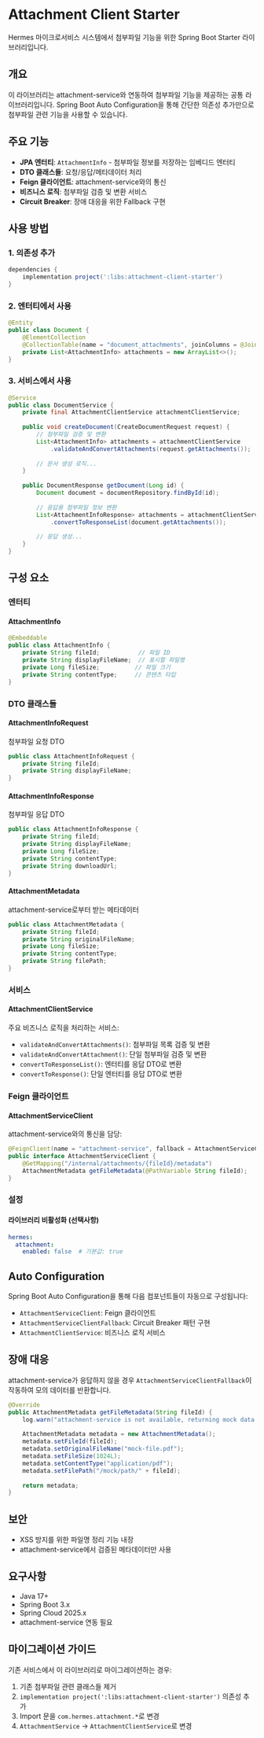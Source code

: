 # Attachment Client Starter

Hermes 마이크로서비스 시스템에서 첨부파일 기능을 위한 Spring Boot Starter 라이브러리입니다.

## 개요

이 라이브러리는 attachment-service와 연동하여 첨부파일 기능을 제공하는 공통 라이브러리입니다. Spring Boot Auto Configuration을 통해 간단한 의존성 추가만으로 첨부파일 관련 기능을 사용할 수 있습니다.

## 주요 기능

- **JPA 엔터티**: `AttachmentInfo` - 첨부파일 정보를 저장하는 임베디드 엔터티
- **DTO 클래스들**: 요청/응답/메타데이터 처리
- **Feign 클라이언트**: attachment-service와의 통신
- **비즈니스 로직**: 첨부파일 검증 및 변환 서비스
- **Circuit Breaker**: 장애 대응을 위한 Fallback 구현

## 사용 방법

### 1. 의존성 추가

```gradle
dependencies {
    implementation project(':libs:attachment-client-starter')
}
```

### 2. 엔터티에서 사용

```java
@Entity
public class Document {
    @ElementCollection
    @CollectionTable(name = "document_attachments", joinColumns = @JoinColumn(name = "document_id"))
    private List<AttachmentInfo> attachments = new ArrayList<>();
}
```

### 3. 서비스에서 사용

```java
@Service
public class DocumentService {
    private final AttachmentClientService attachmentClientService;
    
    public void createDocument(CreateDocumentRequest request) {
        // 첨부파일 검증 및 변환
        List<AttachmentInfo> attachments = attachmentClientService
            .validateAndConvertAttachments(request.getAttachments());
        
        // 문서 생성 로직...
    }
    
    public DocumentResponse getDocument(Long id) {
        Document document = documentRepository.findById(id);
        
        // 응답용 첨부파일 정보 변환
        List<AttachmentInfoResponse> attachments = attachmentClientService
            .convertToResponseList(document.getAttachments());
            
        // 응답 생성...
    }
}
```

## 구성 요소

### 엔터티

#### AttachmentInfo
```java
@Embeddable
public class AttachmentInfo {
    private String fileId;           // 파일 ID
    private String displayFileName;  // 표시할 파일명
    private Long fileSize;          // 파일 크기
    private String contentType;     // 콘텐츠 타입
}
```

### DTO 클래스들

#### AttachmentInfoRequest
첨부파일 요청 DTO
```java
public class AttachmentInfoRequest {
    private String fileId;
    private String displayFileName;
}
```

#### AttachmentInfoResponse
첨부파일 응답 DTO
```java
public class AttachmentInfoResponse {
    private String fileId;
    private String displayFileName;
    private Long fileSize;
    private String contentType;
    private String downloadUrl;
}
```

#### AttachmentMetadata
attachment-service로부터 받는 메타데이터
```java
public class AttachmentMetadata {
    private String fileId;
    private String originalFileName;
    private Long fileSize;
    private String contentType;
    private String filePath;
}
```

### 서비스

#### AttachmentClientService
주요 비즈니스 로직을 처리하는 서비스:

- `validateAndConvertAttachments()`: 첨부파일 목록 검증 및 변환
- `validateAndConvertAttachment()`: 단일 첨부파일 검증 및 변환
- `convertToResponseList()`: 엔터티를 응답 DTO로 변환
- `convertToResponse()`: 단일 엔터티를 응답 DTO로 변환

### Feign 클라이언트

#### AttachmentServiceClient
attachment-service와의 통신을 담당:

```java
@FeignClient(name = "attachment-service", fallback = AttachmentServiceClientFallback.class)
public interface AttachmentServiceClient {
    @GetMapping("/internal/attachments/{fileId}/metadata")
    AttachmentMetadata getFileMetadata(@PathVariable String fileId);
}
```

### 설정

#### 라이브러리 비활성화 (선택사항)
```yaml
hermes:
  attachment:
    enabled: false  # 기본값: true
```

## Auto Configuration

Spring Boot Auto Configuration을 통해 다음 컴포넌트들이 자동으로 구성됩니다:

- `AttachmentServiceClient`: Feign 클라이언트
- `AttachmentServiceClientFallback`: Circuit Breaker 패턴 구현
- `AttachmentClientService`: 비즈니스 로직 서비스

## 장애 대응

attachment-service가 응답하지 않을 경우 `AttachmentServiceClientFallback`이 작동하여 모의 데이터를 반환합니다.

```java
@Override
public AttachmentMetadata getFileMetadata(String fileId) {
    log.warn("attachment-service is not available, returning mock data for fileId: {}", fileId);
    
    AttachmentMetadata metadata = new AttachmentMetadata();
    metadata.setFileId(fileId);
    metadata.setOriginalFileName("mock-file.pdf");
    metadata.setFileSize(1024L);
    metadata.setContentType("application/pdf");
    metadata.setFilePath("/mock/path/" + fileId);
    
    return metadata;
}
```

## 보안

- XSS 방지를 위한 파일명 정리 기능 내장
- attachment-service에서 검증된 메타데이터만 사용

## 요구사항

- Java 17+
- Spring Boot 3.x
- Spring Cloud 2025.x
- attachment-service 연동 필요

## 마이그레이션 가이드

기존 서비스에서 이 라이브러리로 마이그레이션하는 경우:

1. 기존 첨부파일 관련 클래스들 제거
2. `implementation project(':libs:attachment-client-starter')` 의존성 추가
3. Import 문을 `com.hermes.attachment.*`로 변경
4. `AttachmentService` → `AttachmentClientService`로 변경